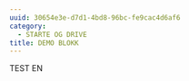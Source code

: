 ```yaml
---
uuid: 30654e3e-d7d1-4bd8-96bc-fe9cac4d6af6
category:
  - STARTE OG DRIVE
title: DEMO BLOKK
---
```

TEST EN